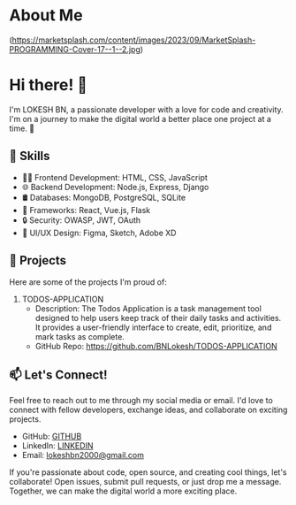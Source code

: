 # About Me

(https://marketsplash.com/content/images/2023/09/MarketSplash-PROGRAMMING-Cover-17--1--2.jpg)
# Hi there! 👋

I'm LOKESH BN, a passionate developer with a love for code and creativity. I'm on a journey to make the digital world a better place one project at a time. 🚀


## 🧰 Skills

- 👨‍💻 Frontend Development: HTML, CSS, JavaScript
- 🌐 Backend Development: Node.js, Express, Django
- 🛢️ Databases: MongoDB, PostgreSQL, SQLite
- 🚀 Frameworks: React, Vue.js, Flask
- 🔒 Security: OWASP, JWT, OAuth
- 🌈 UI/UX Design: Figma, Sketch, Adobe XD

## 💼 Projects

Here are some of the projects I'm proud of:

1. TODOS-APPLICATION
   - Description: The Todos Application is a task management tool designed to help users keep track of their daily tasks and activities. It provides a user-friendly interface to create, edit, prioritize, and mark tasks as complete.
   - GitHub Repo: https://github.com/BNLokesh/TODOS-APPLICATION


## 📫 Let's Connect!

Feel free to reach out to me through my social media or email. I'd love to connect with fellow developers, exchange ideas, and collaborate on exciting projects.

- GitHub: [GITHUB](https://github.com/BNLokesh/)
- LinkedIn: [LINKEDIN](https://www.linkedin.com/in/lokeshbn/)
- Email: lokeshbn2000@gmail.com

If you're passionate about code, open source, and creating cool things, let's collaborate! Open issues, submit pull requests, or just drop me a message. Together, we can make the digital world a more exciting place.
